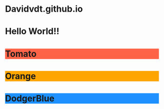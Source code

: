 # Davidvdt.github.io

  <body>
<h1>Hello World!!</h1>
<h1 style="background-color:Tomato;">Tomato</h1>
<h1 style="background-color:Orange;">Orange</h1>
<h1 style="background-color:DodgerBlue;">DodgerBlue</h1>
    
</body>

